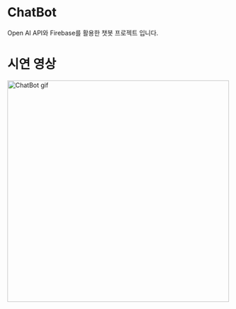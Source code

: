 # ChatBot

Open AI API와 Firebase를 활용한 챗봇 프로젝트 입니다.

# 시연 영상
<img src="https://github.com/strawberryCheeseCake2/ChatBot/blob/main/ChatBot.gif" alt="ChatBot gif" title="ChatBot gif" width="500"/>
